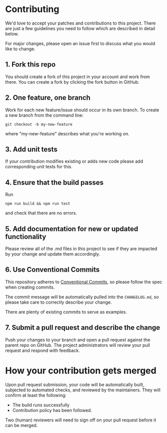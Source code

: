 # Contributing

We'd love to accept your patches and contributions to this project. There are just a few guidelines you need to follow which are described in detail below.

For major changes, please open an issue first to discuss what you would like to change.

## 1. Fork this repo

You should create a fork of this project in your account and work from there. You can create a fork by clicking the fork button in GitHub.

## 2. One feature, one branch

Work for each new feature/issue should occur in its own branch. To create a new branch from the command line:
```shell
git checkout -b my-new-feature
```
where "my-new-feature" describes what you're working on.

## 3. Add unit tests
If your contribution modifies existing or adds new code please add corresponding unit tests for this.

## 4. Ensure that the build passes

Run
```shell
npm run build && npm run test
```
and check that there are no errors.

## 5. Add documentation for new or updated functionality

Please review all of the .md files in this project to see if they are impacted by your change and update them accordingly.

## 6. Use Conventional Commits

This repository adheres to [Conventional Commits](https://www.conventionalcommits.org/en/v1.0.0/), so please follow the spec when creating commits.

The commit message will be automatically pulled into the `CHANGELOG.md`, so please take care to correctly describe your change.

There are plenty of existing commits to serve as examples.

## 7. Submit a pull request and describe the change

Push your changes to your branch and open a pull request against the parent repo on GitHub. The project administrators will review your pull request and respond with feedback.

# How your contribution gets merged

Upon pull request submission, your code will be automatically built, subjected to automated checks, and reviewed by the maintainers. They will confirm at least the following:

- The build runs successfully
- Contribution policy has been followed.

Two (human) reviewers will need to sign off on your pull request before it can be merged.
